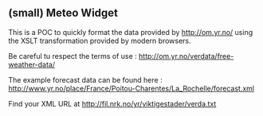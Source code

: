 (small) Meteo Widget
--------------------

This is a POC to quickly format the data provided by 
http://om.yr.no/
using the XSLT transformation provided by modern browsers.

Be careful tu respect the terms of use :
http://om.yr.no/verdata/free-weather-data/

The example forecast data can be found here :
http://www.yr.no/place/France/Poitou-Charentes/La_Rochelle/forecast.xml

Find your XML URL at 
http://fil.nrk.no/yr/viktigestader/verda.txt